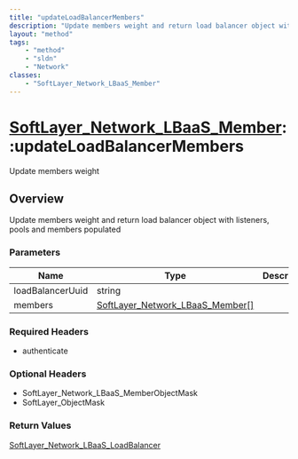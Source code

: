 ```yaml
---
title: "updateLoadBalancerMembers"
description: "Update members weight and return load balancer object with listeners, pools and members populated"
layout: "method"
tags:
    - "method"
    - "sldn"
    - "Network"
classes:
    - "SoftLayer_Network_LBaaS_Member"
---
```

# [SoftLayer_Network_LBaaS_Member](/reference/services/SoftLayer_Network_LBaaS_Member)::updateLoadBalancerMembers

Update members weight


## Overview 
Update members weight and return load balancer object with listeners, pools and members populated 

### Parameters 
|Name | Type | Description |
| --- | --- | --- |
|loadBalancerUuid| string| |
|members| <a href='/reference/datatypes/SoftLayer_Network_LBaaS_Member'>SoftLayer_Network_LBaaS_Member[] </a>| |


### Required Headers
* authenticate

### Optional Headers
* SoftLayer_Network_LBaaS_MemberObjectMask
* SoftLayer_ObjectMask

### Return Values
<a href='/reference/datatypes/SoftLayer_Network_LBaaS_LoadBalancer'>SoftLayer_Network_LBaaS_LoadBalancer </a>

